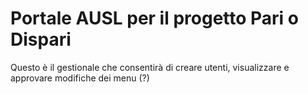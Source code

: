 # Portale AUSL per il progetto Pari o Dispari
Questo è il gestionale che consentirà di creare utenti, visualizzare e approvare modifiche dei menu (?)
